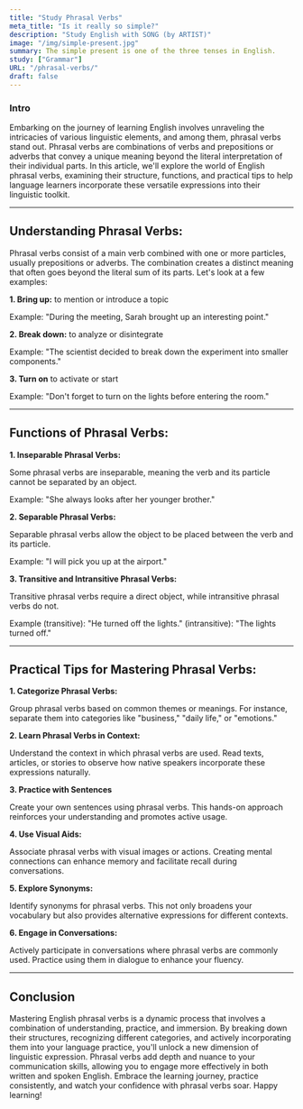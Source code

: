 ```yaml
---
title: "Study Phrasal Verbs"
meta_title: "Is it really so simple?"
description: "Study English with SONG (by ARTIST)"
image: "/img/simple-present.jpg"
summary: The simple present is one of the three tenses in English.
study: ["Grammar"]
URL: "/phrasal-verbs/"
draft: false
---
```


### Intro 

Embarking on the journey of learning English involves unraveling the intricacies of various linguistic elements, and among them, phrasal verbs stand out. Phrasal verbs are combinations of verbs and prepositions or adverbs that convey a unique meaning beyond the literal interpretation of their individual parts. In this article, we'll explore the world of English phrasal verbs, examining their structure, functions, and practical tips to help language learners incorporate these versatile expressions into their linguistic toolkit.

<hr>

## Understanding Phrasal Verbs:

Phrasal verbs consist of a main verb combined with one or more particles, usually prepositions or adverbs. The combination creates a distinct meaning that often goes beyond the literal sum of its parts. Let's look at a few examples:

**1. Bring up:** to mention or introduce a topic

Example: "During the meeting, Sarah brought up an interesting point."

**2. Break down:** to analyze or disintegrate

Example: "The scientist decided to break down the experiment into smaller components."

**3. Turn on** to activate or start

Example: "Don't forget to turn on the lights before entering the room."

<hr>

## Functions of Phrasal Verbs:

**1. Inseparable Phrasal Verbs:**

Some phrasal verbs are inseparable, meaning the verb and its particle cannot be separated by an object.

Example: "She always looks after her younger brother."

**2. Separable Phrasal Verbs:**

Separable phrasal verbs allow the object to be placed between the verb and its particle.

Example: "I will pick you up at the airport."

**3. Transitive and Intransitive Phrasal Verbs:**

Transitive phrasal verbs require a direct object, while intransitive phrasal verbs do not.

Example (transitive): "He turned off the lights." (intransitive): "The lights turned off."

<hr>

## Practical Tips for Mastering Phrasal Verbs:

**1. Categorize Phrasal Verbs:**

Group phrasal verbs based on common themes or meanings. For instance, separate them into categories like "business," "daily life," or "emotions."

**2. Learn Phrasal Verbs in Context:**

Understand the context in which phrasal verbs are used. Read texts, articles, or stories to observe how native speakers incorporate these expressions naturally.

**3. Practice with Sentences**

Create your own sentences using phrasal verbs. This hands-on approach reinforces your understanding and promotes active usage.

**4. Use Visual Aids:**

Associate phrasal verbs with visual images or actions. Creating mental connections can enhance memory and facilitate recall during conversations.

**5. Explore Synonyms:**

Identify synonyms for phrasal verbs. This not only broadens your vocabulary but also provides alternative expressions for different contexts.

**6. Engage in Conversations:**

Actively participate in conversations where phrasal verbs are commonly used. Practice using them in dialogue to enhance your fluency.

<hr>

## Conclusion

Mastering English phrasal verbs is a dynamic process that involves a combination of understanding, practice, and immersion. By breaking down their structures, recognizing different categories, and actively incorporating them into your language practice, you'll unlock a new dimension of linguistic expression. Phrasal verbs add depth and nuance to your communication skills, allowing you to engage more effectively in both written and spoken English. Embrace the learning journey, practice consistently, and watch your confidence with phrasal verbs soar. Happy learning!
